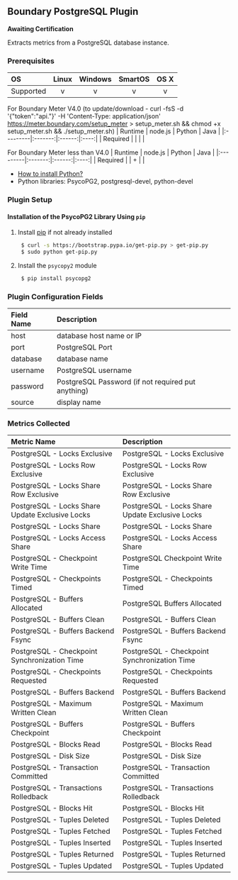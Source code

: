 Boundary PostgreSQL Plugin
--------------------------
**Awaiting Certification**

Extracts metrics from a PostgreSQL database instance.

### Prerequisites

|     OS    | Linux | Windows | SmartOS | OS X |
|:----------|:-----:|:-------:|:-------:|:----:|
| Supported |   v   |    v    |    v    |  v   |

For Boundary Meter V4.0 (to update/download - curl -fsS -d '{"token":"api.<Your API Key Here>"}' -H 'Content-Type: application/json' https://meter.boundary.com/setup_meter > setup_meter.sh && chmod +x setup_meter.sh && ./setup_meter.sh)
|  Runtime | node.js | Python | Java |
|:---------|:-------:|:------:|:----:|
| Required |         |        |      |

For Boundary Meter less than V4.0
|  Runtime | node.js | Python | Java |
|:---------|:-------:|:------:|:----:|
| Required |         |    +   |      |

- [How to install Python?](https://help.boundary.com/hc/articles/202270132)
- Python libraries: PsycoPG2, postgresql-devel, python-devel

### Plugin Setup

#### Installation of the PsycoPG2 Library Using `pip`

1. Install [pip](http://pip.readthedocs.org/en/latest/installing.html) if not already installed

     ```bash
      $ curl -s https://bootstrap.pypa.io/get-pip.py > get-pip.py
      $ sudo python get-pip.py
     ```
2. Install the `psycopy2` module

     ```bash
      $ pip install psycopg2
     ```

### Plugin Configuration Fields
|Field Name|Description                                       |
|:-------|:-------------------------------------------------|
|host    |database host name or IP                          |
|port    |PostgreSQL Port                                   |
|database|database name                                     |
|username|PostgreSQL username                               |
|password|PostgreSQL Password (if not required put anything)|
|source  |display name                                      |

### Metrics Collected

|Metric Name                                    |Description                                    |
|:----------------------------------------------|:----------------------------------------------|
|PostgreSQL - Locks Exclusive                   |PostgreSQL - Locks Exclusive                   |
|PostgreSQL - Locks Row Exclusive               |PostgreSQL - Locks Row Exclusive               |
|PostgreSQL - Locks Share Row Exclusive         |PostgreSQL - Locks Share Row Exclusive         |
|PostgreSQL - Locks Share Update Exclusive Locks|PostgreSQL - Locks Share Update Exclusive Locks|
|PostgreSQL - Locks Share                       |PostgreSQL - Locks Share                       |
|PostgreSQL - Locks Access Share                |PostgreSQL - Locks Access Share                |
|PostgreSQL - Checkpoint Write Time             |PostgreSQL Checkpoint Write Time               |
|PostgreSQL - Checkpoints Timed                 |PostgreSQL - Checkpoints Timed                 |
|PostgreSQL - Buffers Allocated                 |PostgreSQL Buffers Allocated                   |
|PostgreSQL - Buffers Clean                     |PostgreSQL - Buffers Clean                     |
|PostgreSQL - Buffers Backend Fsync             |PostgreSQL - Buffers Backend Fsync             |
|PostgreSQL - Checkpoint Synchronization Time   |PostgreSQL - Checkpoint Synchronization Time   |
|PostgreSQL - Checkpoints Requested             |PostgreSQL - Checkpoints Requested             |
|PostgreSQL - Buffers Backend                   |PostgreSQL - Buffers Backend                   |
|PostgreSQL - Maximum Written Clean             |PostgreSQL - Maximum Written Clean             |
|PostgreSQL - Buffers Checkpoint                |PostgreSQL - Buffers Checkpoint                |
|PostgreSQL - Blocks Read                       |PostgreSQL - Blocks Read                       |
|PostgreSQL - Disk Size                         |PostgreSQL - Disk Size                         |
|PostgreSQL - Transaction Committed             |PostgreSQL - Transaction Committed             |
|PostgreSQL - Transactions Rolledback           |PostgreSQL - Transactions Rolledback           |
|PostgreSQL - Blocks Hit                        |PostgreSQL - Blocks Hit                        |
|PostgreSQL - Tuples Deleted                    |PostgreSQL - Tuples Deleted                    |
|PostgreSQL - Tuples Fetched                    |PostgreSQL - Tuples Fetched                    |
|PostgreSQL - Tuples Inserted                   |PostgreSQL - Tuples Inserted                   |
|PostgreSQL - Tuples Returned                   |PostgreSQL - Tuples Returned                   |
|PostgreSQL - Tuples Updated                    |PostgreSQL - Tuples Updated                    |
